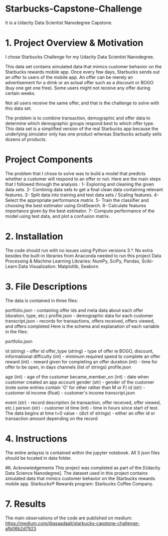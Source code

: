 # Starbucks-Capstone-Challenge
It is a Udacity Data Scientist Nanodegree Capstone.
# 1. Project Overview & Motivation
I chose Starbucks Challenge for my Udacity Data Scientist Nanodegree. 

This data set contains simulated data that mimics customer behavior on the Starbucks rewards mobile app. Once every few days, Starbucks sends out an offer to users of the mobile app. An offer can be merely an advertisement for a drink or an actual offer such as a discount or BOGO (buy one get one free). Some users might not receive any offer during certain weeks.

Not all users receive the same offer, and that is the challenge to solve with this data set.

The problem is to combine transaction, demographic and offer data to determine which demographic groups respond best to which offer type. This data set is a simplified version of the real Starbucks app because the underlying simulator only has one product whereas Starbucks actually sells dozens of products. 

# Project Components
The problem that I chose to solve was to build a model that predicts whether a customer will respond to an offer or not. Here are the main steps that I followed through the analysis :
1- Exploring and cleaning the given data sets.
2- Combinig data sets to get a final clean data containing relevant features.
3- Split data into training and test data sets / Scaling features.
4- Select the appropriate performance matrix.
5- Train the classifier and choosing the best estimator using GridSearch.
6- Calculate features importance given by the best estimator.
7- Compute performance of the model using test data, and plot a confusion matrix.

# 2. Installation
The code should run with no issues using Python versions 3.*.
No extra besides the built-in libraries from Anaconda needed to run this project
Data Processing & Machine Learning Libraries: NumPy, SciPy, Pandas, Sciki-Learn
Data Visualization: Matplotlib, Seaborn

# 3. File Descriptions
The data is contained in three files:

portfolio.json - containing offer ids and meta data about each offer (duration, type, etc.)
profile.json - demographic data for each customer
transcript.json - records for transactions, offers received, offers viewed, and offers completed
Here is the schema and explanation of each variable in the files:

portfolio.json

id (string) - offer id
offer_type (string) - type of offer ie BOGO, discount, informational
difficulty (int) - minimum required spend to complete an offer
reward (int) - reward given for completing an offer
duration (int) - time for offer to be open, in days
channels (list of strings)
profile.json

age (int) - age of the customer
became_member_on (int) - date when customer created an app account
gender (str) - gender of the customer (note some entries contain 'O' for other rather than M or F)
id (str) - customer id
income (float) - customer's income
transcript.json

event (str) - record description (ie transaction, offer received, offer viewed, etc.)
person (str) - customer id
time (int) - time in hours since start of test. The data begins at time t=0
value - (dict of strings) - either an offer id or transaction amount depending on the record

# 4. Instructions
The entire anlaysis is contained within the jupyter notebook.
All 3 json files should be located in data folder.

#6. Acknowledgements
This project was completed as part of the [Udacity Data Science Nanodegree]. The dataset used in this project contains simulated data that mimics customer behavior on the Starbucks rewards mobile app. Starbucks® Rewards program: Starbucks Coffee Company.

# 7. Results
The main observations of the code are published on medium: https://medium.com/@asaadaali/starbucks-capstone-challenge-afb06b2d7923

